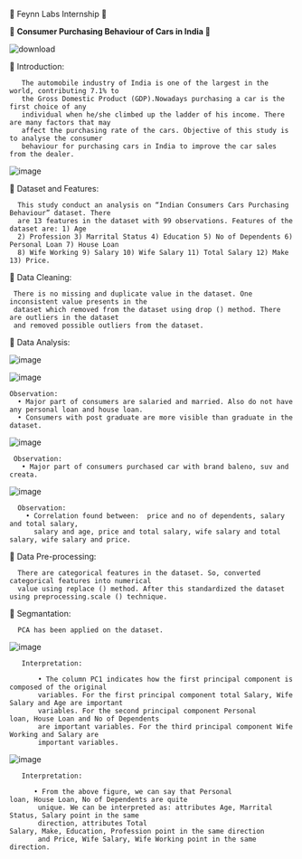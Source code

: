 
💭 Feynn Labs Internship 💭



🚓 <b> Consumer Purchasing Behaviour of Cars in India </b> 🚕



![download](https://github.com/ShyamashreeGhorai1/Consumer-Purchasing-Behaviour-of-Cars-in-India/assets/131132617/d251d694-91a0-4ef5-95f4-ab7a184b5369)


 🌱 Introduction:

       The automobile industry of India is one of the largest in the world, contributing 7.1% to
       the Gross Domestic Product (GDP).Nowadays purchasing a car is the first choice of any 
       individual when he/she climbed up the ladder of his income. There are many factors that may
       affect the purchasing rate of the cars. Objective of this study is to analyse the consumer
       behaviour for purchasing cars in India to improve the car sales from the dealer.


 ![image](https://github.com/ShyamashreeGhorai1/Consumer-Purchasing-Behaviour-of-Cars-in-India/assets/131132617/8b1b2a04-c883-4529-9ae3-4f30b04e3d1f)
    
🌱 Dataset and Features:

      This study conduct an analysis on “Indian Consumers Cars Purchasing Behaviour” dataset. There
      are 13 features in the dataset with 99 observations. Features of the dataset are: 1) Age 
      2) Profession 3) Marrital Status 4) Education 5) No of Dependents 6) Personal Loan 7) House Loan 
      8) Wife Working 9) Salary 10) Wife Salary 11) Total Salary 12) Make 13) Price. 
      
🌱 Data Cleaning:

     There is no missing and duplicate value in the dataset. One inconsistent value presents in the
     dataset which removed from the dataset using drop () method. There are outliers in the dataset 
     and removed possible outliers from the dataset.

 🌱 Data Analysis:

   ![image](https://github.com/ShyamashreeGhorai1/Consumer-Purchasing-Behaviour-of-Cars-in-India/assets/131132617/dc368163-0f26-4aad-bdba-830694124961)
   
   ![image](https://github.com/ShyamashreeGhorai1/Consumer-Purchasing-Behaviour-of-Cars-in-India/assets/131132617/280c2aad-311a-43db-9b56-6ed0ea29028c)

    Observation:
      • Major part of consumers are salaried and married. Also do not have any personal loan and house loan.
      • Consumers with post graduate are more visible than graduate in the dataset.

   ![image](https://github.com/ShyamashreeGhorai1/Consumer-Purchasing-Behaviour-of-Cars-in-India/assets/131132617/b0a30950-7fe0-4972-bb6b-4700445a635c)

     Observation:
       • Major part of consumers purchased car with brand baleno, suv and creata.

   ![image](https://github.com/ShyamashreeGhorai1/Consumer-Purchasing-Behaviour-of-Cars-in-India/assets/131132617/2d72168b-2cc0-4e1c-bb75-9cfad455bbfb)

      Observation:
        • Correlation found between:  price and no of dependents, salary and total salary, 
          salary and age, price and total salary, wife salary and total salary, wife salary and price.

🌱 Data Pre-processing:

      There are categorical features in the dataset. So, converted categorical features into numerical
      value using replace () method. After this standardized the dataset using preprocessing.scale () technique.

 🌱 Segmantation:

      PCA has been applied on the dataset. 

   ![image](https://github.com/ShyamashreeGhorai1/Consumer-Purchasing-Behaviour-of-Cars-in-India/assets/131132617/18197ba0-328d-4dae-9d6f-8cee4fe66dbc)

       Interpretation:

           • The column PC1 indicates how the first principal component is composed of the original 
           variables. For the first principal component total Salary, Wife Salary and Age are important
           variables. For the second principal component Personal loan, House Loan and No of Dependents
           are important variables. For the third principal component Wife Working and Salary are 
           important variables.
   ![image](https://github.com/ShyamashreeGhorai1/Consumer-Purchasing-Behaviour-of-Cars-in-India/assets/131132617/d452fcb5-95d4-42a8-b45f-ce3535062cd8)

       Interpretation:

          • From the above figure, we can say that Personal loan, House Loan, No of Dependents are quite
           unique. We can be interpreted as: attributes Age, Marrital Status, Salary point in the same 
           direction, attributes Total Salary, Make, Education, Profession point in the same direction 
           and Price, Wife Salary, Wife Working point in the same direction.

   

 
